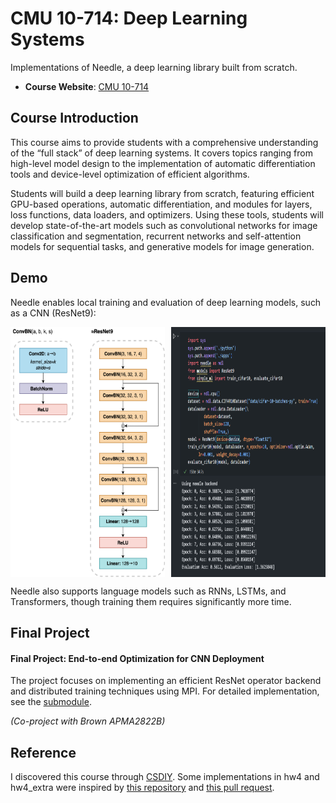 # CMU 10-714: Deep Learning Systems

Implementations of Needle, a deep learning library built from scratch.

- **Course Website**: [CMU 10-714](https://dlsyscourse.org/)

## Course Introduction

This course aims to provide students with a comprehensive understanding of the “full stack” of deep learning systems. It covers topics ranging from high-level model design to the implementation of automatic differentiation tools and device-level optimization of efficient algorithms.

Students will build a deep learning library from scratch, featuring efficient GPU-based operations, automatic differentiation, and modules for layers, loss functions, data loaders, and optimizers. Using these tools, students will develop state-of-the-art models such as convolutional networks for image classification and segmentation, recurrent networks and self-attention models for sequential tasks, and generative models for image generation.

## Demo

Needle enables local training and evaluation of deep learning models, such as a CNN (ResNet9):

<div style="display: flex; gap: 10px;">
    <img src="hw4/ResNet9.png" alt="ResNet9" style="height: 400px; width: calc(50% - 5px);">
    <img src="hw4/Demo.png" alt="demo" style="height: 400px; width: calc(50% - 5px);">
</div>

Needle also supports language models such as RNNs, LSTMs, and Transformers, though training them requires significantly more time.

## Final Project

#### Final Project: End-to-end Optimization for CNN Deployment
The project focuses on implementing an efficient ResNet operator backend and distributed training techniques using MPI. For detailed implementation, see the [submodule](https://github.com/aladerran/Project-AMPA_2822B).

*(Co-project with Brown APMA2822B)*

## Reference

I discovered this course through [CSDIY](https://csdiy.wiki/). Some implementations in hw4 and hw4_extra were inspired by [this repository](https://github.com/PKUFlyingPig/CMU10-714) and [this pull request](https://github.com/dlsyscourse/hw4_extra/pull/1).
